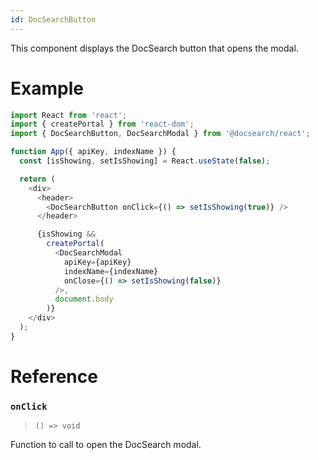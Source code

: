 ```yaml
---
id: DocSearchButton
---
```


This component displays the DocSearch button that opens the modal.

# Example

```js
import React from 'react';
import { createPortal } from 'react-dom';
import { DocSearchButton, DocSearchModal } from '@docsearch/react';

function App({ apiKey, indexName }) {
  const [isShowing, setIsShowing] = React.useState(false);

  return (
    <div>
      <header>
        <DocSearchButton onClick={() => setIsShowing(true)} />
      </header>

      {isShowing &&
        createPortal(
          <DocSearchModal
            apiKey={apiKey}
            indexName={indexName}
            onClose={() => setIsShowing(false)}
          />,
          document.body
        )}
    </div>
  );
}
```

# Reference

### `onClick`

> `() => void`

Function to call to open the DocSearch modal.
